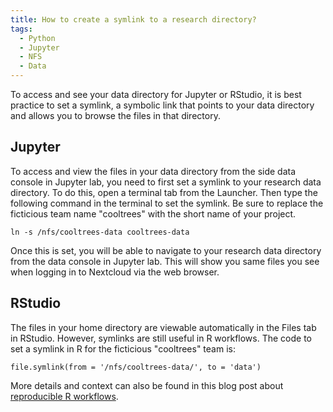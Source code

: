 ```yaml
---
title: How to create a symlink to a research directory?
tags:
  - Python
  - Jupyter
  - NFS
  - Data
---
```


To access and see your data directory for Jupyter or RStudio, it is best practice to set a symlink, a symbolic link that points to your data directory and allows you to browse the files in that directory.   

## Jupyter

To access and view the files in your data directory from the side data console in Jupyter lab, you need to first set a symlink to your research data directory.  To do this, open a terminal tab from the Launcher. Then type the following command in the terminal to set the symlink.  Be sure to replace the ficticious team name "cooltrees" with the short name of your project.  

```
ln -s /nfs/cooltrees-data cooltrees-data
```
Once this is set, you will be able to navigate to your research data directory from the data console in Jupyter lab.  This will show you same files you see when logging in to Nextcloud via the web browser. 

## RStudio

The files in your home directory are viewable automatically in the Files tab in RStudio.  However, symlinks are still useful in R workflows.  The code to set a symlink in R for the ficticious "cooltrees" team is: 

```
file.symlink(from = '/nfs/cooltrees-data/', to = 'data')
```

More details and context can also be found in this blog post about [reproducible R workflows](https://cyberhelp.sesync.org/blog/reproducible-r-workflow.html).  


